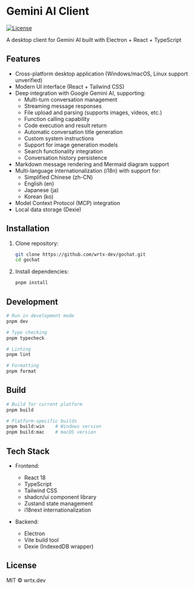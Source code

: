# Gemini AI Client

[![License](https://img.shields.io/badge/license-MIT-blue.svg)](LICENSE)

A desktop client for Gemini AI built with Electron + React + TypeScript

## Features

- Cross-platform desktop application (Windows/macOS, Linux support unverified)
- Modern UI interface (React + Tailwind CSS)
- Deep integration with Google Gemini AI, supporting:
  - Multi-turn conversation management
  - Streaming message responses
  - File upload and parsing (supports images, videos, etc.)
  - Function calling capability
  - Code execution and result return
  - Automatic conversation title generation
  - Custom system instructions
  - Support for image generation models
  - Search functionality integration
  - Conversation history persistence
- Markdown message rendering and Mermaid diagram support
- Multi-language internationalization (i18n) with support for:
  - Simplified Chinese (zh-CN)
  - English (en)
  - Japanese (ja)
  - Korean (ko)
- Model Context Protocol (MCP) integration
- Local data storage (Dexie)

## Installation

1. Clone repository:
   ```bash
   git clone https://github.com/wrtx-dev/gochat.git
   cd gochat
   ```

2. Install dependencies:
   ```bash
   pnpm install
   ```

## Development

```bash
# Run in development mode
pnpm dev

# Type checking
pnpm typecheck

# Linting
pnpm lint

# Formatting
pnpm format
```

## Build

```bash
# Build for current platform
pnpm build

# Platform-specific builds
pnpm build:win    # Windows version
pnpm build:mac    # macOS version
```

## Tech Stack

- Frontend:
  - React 18
  - TypeScript
  - Tailwind CSS
  - shadcn/ui component library
  - Zustand state management
  - i18next internationalization

- Backend:
  - Electron
  - Vite build tool
  - Dexie (IndexedDB wrapper)

## License

MIT © wrtx.dev
